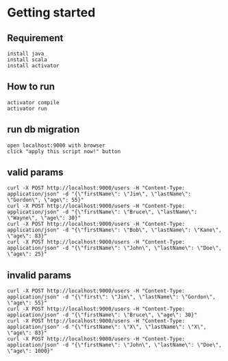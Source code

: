 # Getting started

## Requirement
    install java
    install scala
    install activator

## How to run
    activator compile
    activator run

## run db migration
    open localhost:9000 with browser
    click "apply this script now!" button

## valid params
    curl -X POST http://localhost:9000/users -H "Content-Type: application/json" -d "{\"firstName\": \"Jim\", \"lastName\": \"Gordon\", \"age\": 55}"
    curl -X POST http://localhost:9000/users -H "Content-Type: application/json" -d "{\"firstName\": \"Bruce\", \"lastName\": \"Wayne\", \"age\": 30}"
    curl -X POST http://localhost:9000/users -H "Content-Type: application/json" -d "{\"firstName\": \"Bob\", \"lastName\": \"Kane\", \"age\": 83}"
    curl -X POST http://localhost:9000/users -H "Content-Type: application/json" -d "{\"firstName\": \"John\", \"lastName\": \"Doe\", \"age\": 25}"

## invalid params
    curl -X POST http://localhost:9000/users -H "Content-Type: application/json" -d "{\"first\": \"Jim\", \"lastName\": \"Gordon\", \"age\": 55}"
    curl -X POST http://localhost:9000/users -H "Content-Type: application/json" -d "{\"firstName\": \"Bruce\", \"age\": 30}"
    curl -X POST http://localhost:9000/users -H "Content-Type: application/json" -d "{\"firstName\": \"X\", \"lastName\": \"X\", \"age\": 83}"
    curl -X POST http://localhost:9000/users -H "Content-Type: application/json" -d "{\"firstName\": \"John\", \"lastName\": \"Doe\", \"age\": 1000}"


